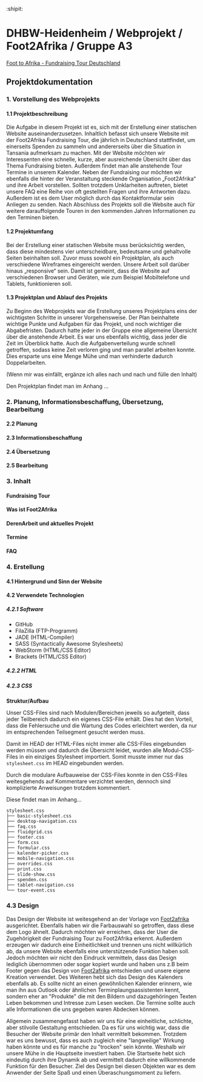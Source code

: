 :shipit:
# DHBW-Heidenheim / Webprojekt / Foot2Afrika / Gruppe A3

[Foot to Afrika - Fundraising Tour Deutschland](http://www.wwi16a3.projekt.dhbw-heidenheim.de/)

## Projektdokumentation

###   1.  Vorstellung des Webprojekts
####  1.1 Projektbeschreibung

Die Aufgabe in diesem Projekt ist es, sich mit der Erstellung einer statischen Website auseinanderzusetzen. 
Inhaltlich befasst sich unsere Website mit der Foot2Afrika Fundraising Tour, die jährlich in Deutschland stattfindet, um einerseits Spenden zu sammeln und andererseits über die Situation in Tansania aufmerksam zu machen.
Mit der Website möchten wir Interessenten eine schnelle, kurze, aber ausreichende Übersicht über das Thema Fundraising bieten. Außerdem findet man alle anstehende Tour Termine in unserem Kalender. 
Neben der Fundraising our möchten wir ebenfalls die hinter der Veranstaltung steckende Organisation „Foot2Afrika“ und ihre Arbeit vorstellen.
Sollten trotzdem Unklarheiten auftreten, bietet unsere FAQ eine Reihe von oft gestellten Fragen und ihre Antworten dazu. Außerdem ist es dem User möglich durch das Kontaktformular sein Anliegen zu senden.
Nach Abschluss des Projekts soll die Website auch für weitere darauffolgende Touren in den kommenden Jahren Informationen zu den Terminen bieten.

####  1.2 Projektumfang

Bei der Erstellung einer statischen Website muss berücksichtig werden, dass diese mindestens vier unterscheidbare, bedeutsame und gehaltvolle Seiten beinhalten soll. 
Zuvor muss sowohl ein Projektplan, als auch verschiedene Wireframes eingereicht werden.
Unsere Arbeit soll darüber hinaus „responsive“ sein. Damit ist gemeint, dass die Website auf verschiedenen Browser und Geräten, wie zum Beispiel Mobiltelefone und Tablets, funktionieren soll.

####  1.3 Projektplan und Ablauf des Projekts

Zu Beginn des Webprojekts war die Erstellung unseres Projektplans eins der wichtigsten Schritte in unserer  Vorgehensweise. Der Plan beinhaltete wichtige Punkte und Aufgaben für das Projekt, und noch wichtiger die Abgabefristen. Dadurch hatte jeder in der Gruppe eine allgemeine Übersicht über die anstehende Arbeit. Es war uns ebenfalls wichtig, dass jeder die Zeit im Überblick hatte. Auch die Aufgabenverteilung wurde schnell getroffen, sodass keine Zeit verloren ging und man parallel arbeiten konnte. Dies ersparte uns eine Menge Mühe und man verhinderte dadurch Doppelarbeiten.

(Wenn mir was einfällt, ergänze ich alles nach und nach und fülle den Inhalt)

Den Projektplan findet man im Anhang …

###   2.  Planung, Informationsbeschaffung, Übersetzung, Bearbeitung
####  2.2 Planung
####  2.3 Informationsbeschaffung
####  2.4 Übersetzung
####  2.5 Bearbeitung

###   3. Inhalt
####  Fundraising Tour
####  Was ist Foot2Afrika
####  DerenArbeit und aktuelles Projekt
####  Termine 
####  FAQ

###   4.    Erstellung
####  4.1   Hintergrund und Sinn der Website
####  4.2   Verwendete Technologien
##### 4.2.1 Software

- GitHub  
- FilaZilla (FTP-Programm)
- JADE  (HTML-Compiler)
- SASS  (Syntactically Awesome Stylesheets)
- WebStorm  (HTML/CSS Editor)
- Brackets  (HTML/CSS Editor)

##### 4.2.2 HTML
##### 4.2.3 CSS

**Struktur/Aufbau**

Unser CSS-Files sind nach Modulen/Bereichen jeweils so aufgeteilt, dass jeder Teilbereich dadurch ein eigenes CSS-File erhält. Dies hat den Vorteil, dass die Fehlersuche und die Wartung des Codes erleichtert werden, da nur im entsprechenden Teilsegment gesucht werden muss.

Damit im HEAD der HTML-Files nicht immer alle CSS-Files eingebunden werden müssen und dadurch die Übersicht leidet, wurden alle Modul-CSS-Files in ein einziges Stylesheet importiert. Somit musste immer nur das `stylesheet.css` im HEAD eingebunden werden.

Durch die modulare Aufbauweise der CSS-Files konnte in den CSS-Files weitesgehends auf Kommentare verzichtet werden, dennoch sind komplizierte Anweisungen trotzdem kommentiert.

Diese findet man im Anhang...

```
stylesheet.css
├── basic-stylesheet.css
├── desktop-navigation.css
├── faq.css
├── fluidgrid.css
├── footer.css
├── form.css
├── formular.css
├── kalender-picker.css
├── mobile-navigation.css
├── overrides.css
├── print.css
├── slide-show.css
├── spenden.css
├── tablet-navigation.css
└── tour-event.css
```

### 4.3 Design

Das Design der Website ist weitesgehend an der Vorlage von [Foot2afrika](http://www.foot2afrika.com/) ausgerichtet. Ebenfalls haben wir die Farbauswahl so getroffen, dass diese dem Logo ähnelt. Dadurch möchten wir erreichen, dass der User die Zugehörigkeit der Fundraising Tour zu Foot2Afrika erkennt. Außerdem erzeugen wir dadurch eine Einheitlichkeit und trennen uns nicht willkürlich ab, da unsere Website ebenfalls eine unterstützende Funktion haben soll.
Jedoch möchten wir nicht den Eindruck vermitteln, dass das Design lediglich übernommen oder sogar kopiert wurde und haben uns z.B beim Footer gegen das Design von [Foot2afrika](http://www.foot2afrika.com/) entschieden und unsere eigene Kreation verwendet. 
Des Weiteren hebt sich das Design des Kalenders ebenfalls ab. Es sollte nicht an einen gewöhnlichen Kalender erinnern, wie man ihn aus Outlook oder ähnlichen Terminplaungsassistenten kennt, sondern eher an "Produkte" die mit den Bildern und dazugehöringen Texten Leben bekommen und Intresse zum Lesen wecken. Die Termine sollte auch alle Informationen die uns gegeben waren Abdecken können.

Allgemein zusammengefasst haben wir uns für eine einheitliche, schlichte, aber stilvolle Gestaltung entschieden. Da es für uns wichtig war, dass die Besucher der Website primär den Inhalt vermittelt bekommen. Trotzdem war es uns bewusst, dass es auch zugleich eine "langweilige" Wirkung haben könnte und es für manche zu "trocken" sein könnte. Weshalb wir unsere Mühe in die Hauptseite investiert haben.
Die Startseite hebt sich eindeutig durch ihre Dynamik ab und vermittelt dadurch eine willkommende Funktion für den Besucher.
Ziel des Design bei diesen Objekten war es dem Anwender der Seite Spaß und einen Überaschungsmoment zu liefern. 


